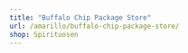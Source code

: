 ```yaml
---
title: "Buffalo Chip Package Store"
url: /amarillo/buffalo-chip-package-store/
shop: Spirituosen
---
```

